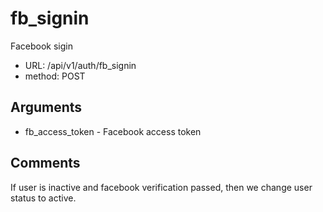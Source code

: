 # fb_signin

Facebook sigin

 - URL: /api/v1/auth/fb_signin
 - method: POST

## Arguments
 - fb_access_token - Facebook access token

## Comments

If user is inactive and facebook verification passed, then we change user status to active.
